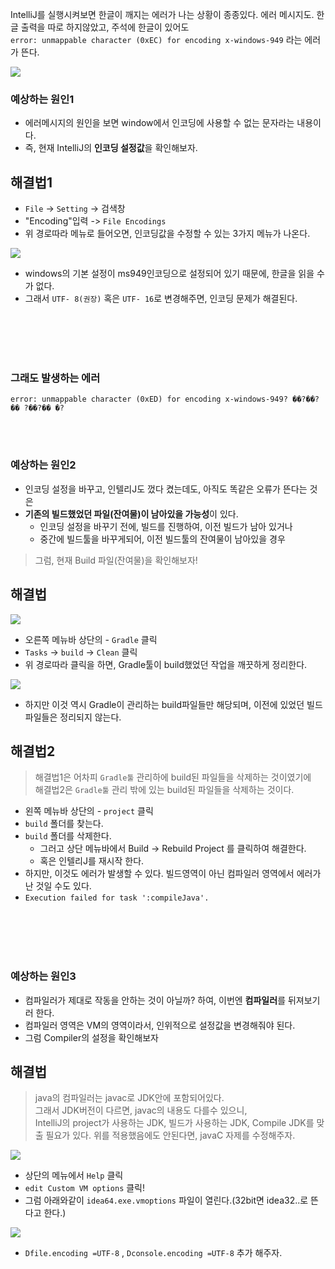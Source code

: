 IntelliJ를 실행시켜보면 한글이 깨지는 에러가 나는 상황이 종종있다. 
에러 메시지도. 한글 출력을 따로 하지않았고, 주석에 한글이 있어도  
`error: unmappable character (0xEC) for encoding x-windows-949`
라는 에러가 뜬다. 

<img src="./images/encodingError.png">

### 예상하는 원인1
 - 에러메시지의 원인을 보면 window에서 인코딩에 사용할 수 없는 문자라는 내용이다. 
 - 즉, 현재 IntelliJ의 **인코딩 설정값**을 확인해보자.

## 해결법1 
 - `File` -> `Setting` -> 검색창
 - "Encoding"입력 -> `File Encodings`
 - 위 경로따라 메뉴로 들어오면, 인코딩값을 수정할 수 있는 3가지 메뉴가 나온다. 

<img src="./images/encodingSetting.png">

 - windows의 기본 설정이 ms949인코딩으로 설정되어 있기 때문에, 한글을 읽을 수가 없다. 
 - 그래서 `UTF- 8(권장)` 혹은 `UTF- 16`로 변경해주면, 인코딩 문제가 해결된다. 

<br></br>
<br></br>

### 그래도 발생하는 에러
`error: unmappable character (0xED) for encoding x-windows-949? ��?��?�� ?��?�� �?`

<br></br>

### 예상하는 원인2
 - 인코딩 설정을 바꾸고, 인텔리J도 껐다 켰는데도, 아직도 똑같은 오류가 뜬다는 것은   
 - **기존의 빌드했었던 파일(잔여물)이 남아있을 가능성**이 있다.
    - 인코딩 설정을 바꾸기 전에, 빌드를 진행하여, 이전 빌드가 남아 있거나
    - 중간에 빌드툴을 바꾸게되어, 이전 빌드툴의 잔여물이 남아있을 경우 
  
> 그럼, 현재 Build 파일(잔여물)을 확인해보자!

## 해결법

<img src="./images/buildErrorClean.png">

 - 오른쪽 메뉴바 상단의 - `Gradle` 클릭 
 - `Tasks` -> `build` -> `Clean` 클릭
 - 위 경로따라 클릭을 하면, Gradle툴이 build했었던 작업을 깨끗하게 정리한다. 

<img src="./images/buildCleanResult.png">


 - 하지만 이것 역시 Gradle이 관리하는 build파일들만 해당되며, 이전에 있었던 빌드 파일들은 정리되지 않는다. 

## 해결법2 
 > 해결법1은 어차피 `Gradle툴` 관리하에 build된 파일들을 삭제하는 것이였기에    
 > 해결법2은 `Gradle툴` 관리 밖에 있는 build된 파일들을 삭제하는 것이다. 

- 왼쪽 메뉴바 상단의 - `project` 클릭
- `build` 폴더를 찾는다. 
- `build` 폴더를 삭제한다. 
   - 그러고  상단 메뉴바에서 Build -> Rebuild Project 를 클릭하여 해결한다. 
   - 혹은 인텔리J를 재시작 한다.
- 하지만, 이것도 에러가 발생할 수 있다. 빌드영역이 아닌 컴파일러 영역에서 에러가 난 것일 수도 있다.
- `Execution failed for task ':compileJava'.`

<br></br>
<br></br>

### 예상하는 원인3
 - 컴파일러가 제대로 작동을 안하는 것이 아닐까? 하여, 이번엔 **컴파일러**를 뒤져보기러 한다. 
 - 컴파일러 영역은 VM의 영역이라서, 인위적으로 설정값을 변경해줘야 된다. 
 - 그럼 Compiler의 설정을 확인해보자 
 
## 해결법
> java의 컴파일러는 javac로 JDK안에 포함되어있다.   
> 그래서 JDK버전이 다르면, javac의 내용도 다를수 있으니,   
> IntelliJ의 project가 사용하는 JDK, 빌드가 사용하는 JDK, Compile JDK를 맞출 필요가 있다.
> 위를 적용했음에도 안된다면, javaC 자제를 수정해주자.


<img src="./images/javaCompilerEdit.png">

 - 상단의 메뉴에서 `Help` 클릭
 - `edit Custom VM options` 클릭!
 - 그럼 아래와같이 `idea64.exe.vmoptions` 파일이 열린다.(32bit면 idea32..로 뜬다고 한다.)

<img src="./images/javaCompilerEdit.png">

  - `Dfile.encoding =UTF-8` , `Dconsole.encoding =UTF-8` 추가 해주자.



